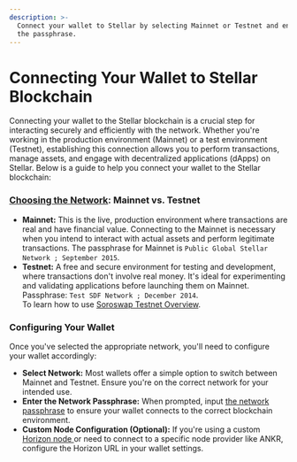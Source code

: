```yaml
---
description: >-
  Connect your wallet to Stellar by selecting Mainnet or Testnet and entering
  the passphrase.
---
```


# Connecting Your Wallet to Stellar Blockchain

Connecting your wallet to the Stellar blockchain is a crucial step for interacting securely and efficiently with the network. Whether you're working in the production environment (Mainnet) or a test environment (Testnet), establishing this connection allows you to perform transactions, manage assets, and engage with decentralized applications (dApps) on Stellar. Below is a guide to help you connect your wallet to the Stellar blockchain:

### &#x20;[**Choosing the Network**](https://developers.stellar.org/docs/learn/fundamentals/networks)**: Mainnet vs. Testnet**

* **Mainnet:** This is the live, production environment where transactions are real and have financial value. Connecting to the Mainnet is necessary when you intend to interact with actual assets and perform legitimate transactions. The passphrase for Mainnet is `Public Global Stellar Network ; September 2015`.
* **Testnet:** A free and secure environment for testing and development, where transactions don't involve real money. It's ideal for experimenting and validating applications before launching them on Mainnet. Passphrase: `Test SDF Network ; December 2014`.\
  To learn how to use  [Soroswap Testnet Overview](https://docs.soroswap.finance/05-tutorial/01-soroswap-testnet-overviews).

### **Configuring Your Wallet**

Once you've selected the appropriate network, you'll need to configure your wallet accordingly:

* **Select Network:** Most wallets offer a simple option to switch between Mainnet and Testnet. Ensure you're on the correct network for your intended use.
* **Enter the Network Passphrase:** When prompted, input [the network passphrase](https://developers.stellar.org/docs/networks) to ensure your wallet connects to the correct blockchain environment.
* **Custom Node Configuration (Optional):** If you're using a custom [Horizon node ](https://developers.stellar.org/docs/data/horizon/horizon-providers#ecosystem-horizon-providers)or need to connect to a specific node provider like ANKR, configure the Horizon URL in your wallet settings.

